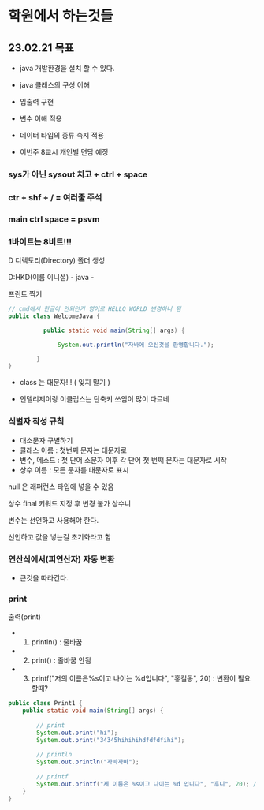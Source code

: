 # 학원에서 하는것들

## 23.02.21 목표
- java 개발환경을 설치 할 수 있다.
- java 클래스의 구성 이해
- 입출력 구현
- 변수 이해 적용
- 데이터 타입의 종류 숙지 적용

- 이번주 8교시 개인별 면담 예정

### sys가 아닌 sysout 치고 + ctrl + space
### ctr + shf + /  = 여러줄 주석
### main ctrl space = psvm

### 1바이트는 8비트!!!

D 디렉토리(Directory) 폴더 생성

D:HKD(이름 이니셜) - java -

프린트 찍기
```JAVA
// cmd에서 한글이 안되던거 영어로 HELLO WORLD 변경하니 됨
public class WelcomeJava {

	      public static void main(String[] args) {

			  System.out.println("자바에 오신것을 환영합니다.");

		}
}
```

- class 는 대문자!!! ( 잊지 말기 )

- 인텔리제이랑 이클립스는 단축키 쓰임이 많이 다르네

### 식별자 작성 규칙

- 대소문자 구별하기
- 클래스 이름 : 첫번째 문자는 대문자로
- 변수, 메소드 : 첫 단어 소문자 이후 각 단어 첫 번쨰 문자는 대문자로 시작
- 상수 이름 : 모든 문자를 대문자로 표시

null 은 래퍼런스 타입에 넣을 수 있음

상수 final 키워드 지정 후 변경 불가 상수니

변수는 선언하고 사용해야 한다.

선언하고 값을 넣는걸 초기화라고 함

### 연산식에서(피연산자) 자동 변환
- 큰것을 따라간다.

### print
출력(print)
- 1) println() : 줄바꿈
- 2) print()	 : 줄바꿈 안됨
- 3) printf("저의 이름은%s이고 나이는 %d입니다", "홍길동", 20)	 : 변환이 필요할때?

~~~java
public class Print1 {
	public static void main(String[] args) {
		
		// print
		System.out.print("hi");
		System.out.print("34345hihihihdfdfdfihi");
		
		// println
		System.out.println("자바자바");
		
		// printf
		System.out.printf("제 이름은 %s이고 나이는 %d 입니다", "후니", 20); // %.4f 소수점 4자리
	}
}
~~~
